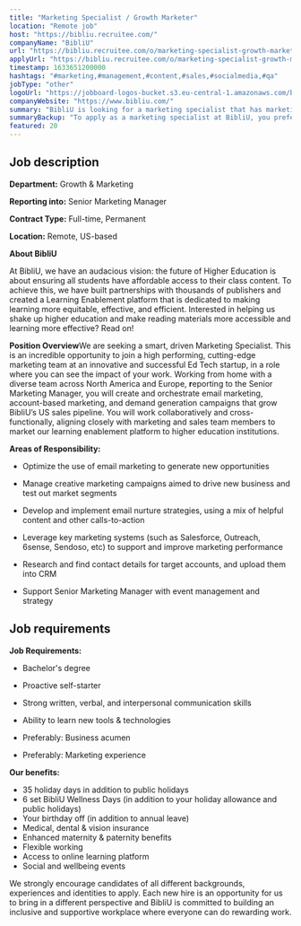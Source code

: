 ```yaml
---
title: "Marketing Specialist / Growth Marketer"
location: "Remote job"
host: "https://bibliu.recruitee.com/"
companyName: "BibliU"
url: "https://bibliu.recruitee.com/o/marketing-specialist-growth-marketer-new-york"
applyUrl: "https://bibliu.recruitee.com/o/marketing-specialist-growth-marketer-new-york/c/new"
timestamp: 1633651200000
hashtags: "#marketing,#management,#content,#sales,#socialmedia,#qa"
jobType: "other"
logoUrl: "https://jobboard-logos-bucket.s3.eu-central-1.amazonaws.com/bibliu"
companyWebsite: "https://www.bibliu.com/"
summary: "BibliU is looking for a marketing specialist that has marketing experience."
summaryBackup: "To apply as a marketing specialist at BibliU, you preferably need to have some #marketing, #management, #content."
featured: 20
---
```


## Job description

**Department:** Growth & Marketing

**Reporting into:** Senior Marketing Manager

**Contract Type:** Full-time, Permanent

**Location:** Remote, US-based

**About BibliU**

At BibliU, we have an audacious vision: the future of Higher Education is about ensuring all students have affordable access to their class content. To achieve this, we have built partnerships with thousands of publishers and created a Learning Enablement platform that is dedicated to making learning more equitable, effective, and efficient. Interested in helping us shake up higher education and make reading materials more accessible and learning more effective? Read on!

**Position Overview**We are seeking a smart, driven Marketing Specialist. This is an incredible opportunity to join a high performing, cutting-edge marketing team at an innovative and successful Ed Tech startup, in a role where you can see the impact of your work. Working from home with a diverse team across North America and Europe, **r**eporting to the Senior Marketing Manager, you will create and orchestrate email marketing, account-based marketing, and demand generation campaigns that grow BibliU’s US sales pipeline. You will work collaboratively and cross-functionally, aligning closely with marketing and sales team members to market our learning enablement platform to higher education institutions.

**Areas of Responsibility:**

*   Optimize the use of email marketing to generate new opportunities
    
*   Manage creative marketing campaigns aimed to drive new business and test out market segments
    
*   Develop and implement email nurture strategies, using a mix of helpful content and other calls-to-action
    
*   Leverage key marketing systems (such as Salesforce, Outreach, 6sense, Sendoso, etc) to support and improve marketing performance
    
*   Research and find contact details for target accounts, and upload them into CRM
    
*   Support Senior Marketing Manager with event management and strategy
    

## Job requirements

**Job Requirements:**

*   Bachelor's degree
    
*   Proactive self-starter
    
*   Strong written, verbal, and interpersonal communication skills
    
*   Ability to learn new tools & technologies
    
*   Preferably: Business acumen
    
*   Preferably: Marketing experience
    

**Our benefits:**

*   35 holiday days in addition to public holidays
*   6 set BibliU Wellness Days (in addition to your holiday allowance and public holidays)
*   Your birthday off (in addition to annual leave)
*   Medical, dental & vision insurance
*   Enhanced maternity & paternity benefits
*   Flexible working
*   Access to online learning platform
*   Social and wellbeing events

We strongly encourage candidates of all different backgrounds, experiences and identities to apply. Each new hire is an opportunity for us to bring in a different perspective and BibliU is committed to building an inclusive and supportive workplace where everyone can do rewarding work.
